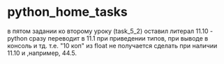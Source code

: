 # python_home_tasks
в пятом задании ко второму уроку (task_5_2) оставил литерал 11.10 - python сразу переводит 
в 11.1 при приведении типов, при выводе в консоль и тд.
т.е. "10 коп" из float не получается сделать при наличии 11.10 и ,например, 44.5.
